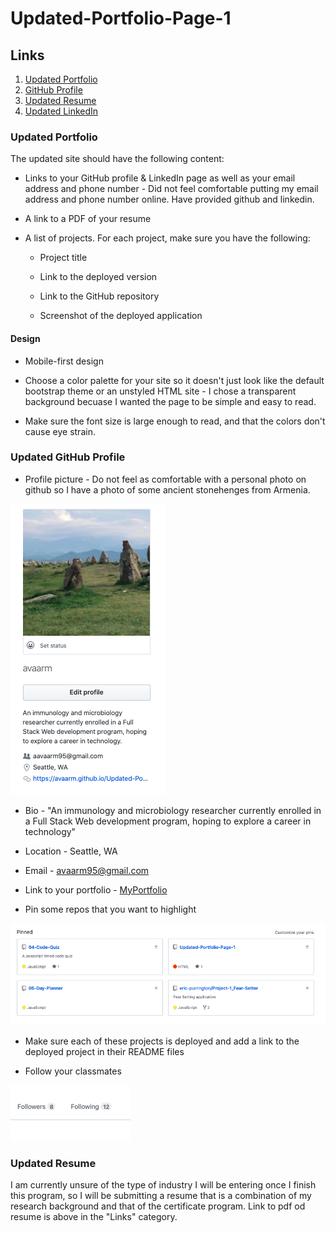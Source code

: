 
# Updated-Portfolio-Page-1



## Links

1. [Updated Portfolio](https://avaarm.github.io/Updated-Portfolio-Page-1/)
2. [GitHub Profile](https://github.com/avaarm) 
3. [Updated Resume](https://avaarm.github.io/Updated-Portfolio-Page-1/resume.html) 
4. [Updated LinkedIn](https://www.linkedin.com/in/armenuhi-avanesyan-99101286/) 



### Updated Portfolio

The updated site should have the following content:

* Links to your GitHub profile & LinkedIn page as well as your email address and phone number - Did not feel comfortable putting my email address and phone number online. Have provided github and linkedin. 

* A link to a PDF of your resume

* A list of projects. For each project, make sure you have the following:

  * Project title

  * Link to the deployed version

  * Link to the GitHub repository

  * Screenshot of the deployed application


#### Design


* Mobile-first design

* Choose a color palette for your site so it doesn't just look like
the default bootstrap theme or an unstyled HTML site - I chose a transparent background becuase I wanted the page to be simple and easy to read. 

* Make sure the font size is large enough to read, and that the colors don't cause eye strain.


### Updated GitHub Profile 


 * Profile picture - Do not feel as comfortable with a personal photo on github so I have a photo of some ancient stonehenges from Armenia.

 ![Profile](./Assets/Images/profilegithub.png)


 * Bio - "An immunology and microbiology researcher currently enrolled in a Full Stack Web development program, hoping to explore a career in technology"

 * Location - Seattle, WA

 * Email - avaarm95@gmail.com

 * Link to your portfolio - [MyPortfolio](https://avaarm.github.io/Updated-Portfolio-Page-1/)


 * Pin some repos that you want to highlight 

 ![Pins](./Assets/Images/pins.png)


 * Make sure each of these projects is deployed and add a link to the deployed project in their README files

 * Follow your classmates

  ![Follow Classmates](./Assets/Images/follow.png)


### Updated Resume 

I am currently unsure of the type of industry I will be entering once I finish this program, so I will be submitting a resume that is a combination of my research background and that of the certificate program. Link to pdf od resume is above in the "Links" category. 